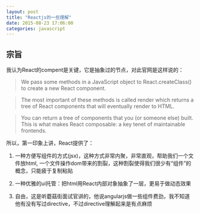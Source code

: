 ```yaml
---
layout: post
title: "Reactjs的一些理解"
date: 2015-08-23 17:06:00
categories: javascript
---
```


## 宗旨
我认为React的compent是关键，它是抽象过的节点，对此官网是这样说的：

> We pass some methods in a JavaScript object to React.createClass() to create a new React component.

> The most important of these methods is called render which returns a tree of React components that will eventually render to HTML.

> You can return a tree of components that you (or someone else) built. This is what makes React composable: a key tenet of maintainable frontends.

所以，第一印象上讲，React提供了：

1. 一种方便写组件的方式(jsx)，这种方式非常内聚，非常直观，帮助我们一个文件放html, 一个文件操作dom带来的割裂，这种割裂使得我们很少有“组件”的概念，只能疲于复制粘贴

2. 一种优雅的ui托管：把html用React内部对象抽象了一层，更易于做动态效果

3. 自由，这是听蘑菇街面试官讲的，他说angularjs做一些组件费劲，我不知道他有没有写过directive，不过directive理解起来是有点麻烦


